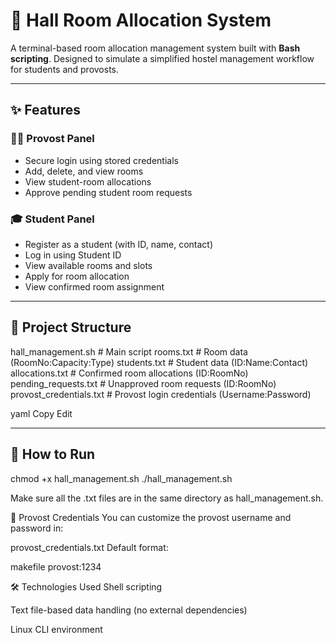 # 🏨 Hall Room Allocation System

A terminal-based room allocation management system built with **Bash scripting**. Designed to simulate a simplified hostel management workflow for students and provosts.

---

## ✨ Features

### 🧑‍🏫 Provost Panel
- Secure login using stored credentials
- Add, delete, and view rooms
- View student-room allocations
- Approve pending student room requests

### 🎓 Student Panel
- Register as a student (with ID, name, contact)
- Log in using Student ID
- View available rooms and slots
- Apply for room allocation
- View confirmed room assignment

---

## 📁 Project Structure

hall_management.sh # Main script
rooms.txt # Room data (RoomNo:Capacity:Type)
students.txt # Student data (ID:Name:Contact)
allocations.txt # Confirmed room allocations (ID:RoomNo)
pending_requests.txt # Unapproved room requests (ID:RoomNo)
provost_credentials.txt # Provost login credentials (Username:Password)

yaml
Copy
Edit

---

## 🚀 How to Run

chmod +x hall_management.sh
./hall_management.sh

Make sure all the .txt files are in the same directory as hall_management.sh.

🔐 Provost Credentials
You can customize the provost username and password in:

provost_credentials.txt
Default format:

makefile
provost:1234

🛠️ Technologies Used
Shell scripting

Text file-based data handling (no external dependencies)

Linux CLI environment

